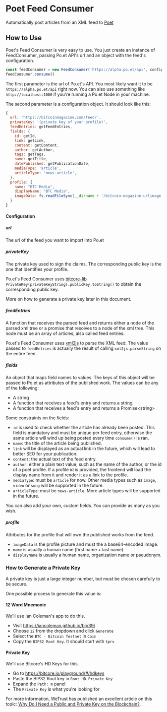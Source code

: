 # Poet Feed Consumer
Automatically post articles from an XML feed to [Poet](https://po.et)

## How to Use

Poet's Feed Consumer is very easy to use. You just create an instance of FeedConsumer, passing Po.et API's url and an object with the feed's configuration.

```js
const feedConsumer = new FeedConsumer('https://alpha.po.et/api', configuration)
feedConsumer.consume()
```

The first parameter is the url of Po.et's API. You most likely want it to be `https://alpha.po.et/api` right now. 
You can also use something like `http://localhost:1000` if you're running a Po.et Node in your machine.

The second parameter is a configuration object. It should look like this:

```js
{
  url: 'https://bitcoinmagazine.com/feed/',
  privateKey: '(private key of your profile)',
  feedEntries: getFeedEntries,
  fields: {
    id: getId,
    link: getLink,
    content: getContent,
    author: getAuthor,
    tags: getTags,
    name: getTitle,
    datePublished: getPublicationDate,
    mediaType: 'article',
    articleType: 'news-article',
  },
  profile: {
    name: "BTC Media",
    displayName: "BTC Media",
    imageData: fs.readFileSync(__dirname + '/bitcoin-magazine.urlimage').toString()
  }
}
```

#### Configuration

##### url
The url of the feed you want to import into Po.et

##### privateKey
The private key used to sign the claims. The corresponding public key is the one that identifies your profile.

Po.et's Feed Consumer uses [bitcore-lib](https://www.npmjs.com/package/bitcore-lib) `PrivateKey(privateKeyString).publicKey.toString()` to obtain the corresponding public key.

More on how to generate a private key later in this document. 

##### feedEntries
A function that receives the parsed feed and returns either a node of the parsed xml tree or a promise that resolves to a node of the xml tree. This node must be an array of articles, also called feed entries.

Po.et's Feed Consumer uses [xml2js](https://www.npmjs.com/package/xml2js) to parse the XML feed. The value passed to `feedEntries` is actually the result of calling `xml2js.parseString` on the entire feed.

##### fields
An object that maps field names to values. The keys of this object will be passed to Po.et as attributes of the published work. The values can be any of the following:
- A string
- A function that receives a feed's entry and returns a string
- A function that receives a feed's entry and returns a Promise\<string\>

Some constraints on the fields:
- `id` is used to check whether the article has already been posted. This field is mandatory and must be unique per feed entry, otherwise the same article will wind up being posted every time `consume()` is ran.
- `name`: the title of the article being published.
- `link` will be displayed as an actual link in the future, which will lead to better SEO for your publication.
- `content`: the actual text of the feed entry.
- `author`: either a plain text value, such as the name of the author, or the id of a poet profile. If a profile id is provided, the frontend will load the display name from it and render it as a link to the profile.
- `mediaType`: must be `article` for now. Other media types such as `image`, `video` or `song` will be supported in the future.
- `articleType`: must be `news-article`. More article types will be supported in the future.

You can also add your own, custom fields. You can provide as many as you wish.

##### profile
Attributes for the profile that will own the published works from the feed. 
- `ìmageData` is the profile picture and must the a base64-encoded image.
- `name` is usually a human name (first name + last name).
- `displayName` is usually a human name, organization name or pseudonym.


### How to Generate a Private Key

A private key is just a large integer number, but must be chosen carefully to be secure.
 
One possible process to generate this value is:

#### 12 Word Mnemonic

We'll use Ian Coleman's app to do this. 

- Visit https://iancoleman.github.io/bip39/
- Choose `12` from the dropdown and click `Generate`
- Select the `BTC - Bitcoin Testnet` in `Coin`
- Copy the `BIP32 Root Key`. It should start with `tprv`

#### Private Key

We'll use Bitcore's HD Keys for this.

- Go to https://bitcore.io/playground/#/hdkeys
- Paste the BIP32 Root key in `Root HD Private Key`
- Expand the  `Path: m` panel
- The `Private Key` is what you're looking for

For more information, WeTrust has published an excellent article on this topic: [Why Do I Need a Public and Private Key on the Blockchain?](https://blog.wetrust.io/why-do-i-need-a-public-and-private-key-on-the-blockchain-c2ea74a69e76).